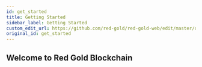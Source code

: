 ```yaml
---
id: get_started
title: Getting Started
sidebar_label: Getting Started
custom_edit_url: https://github.com/red-gold/red-gold-web/edit/master/docs/reference/actions.md
original_id: get_started
---
```


## Welcome to Red Gold Blockchain